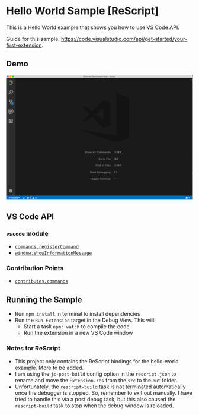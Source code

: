 # Hello World Sample [ReScript]

This is a Hello World example that shows you how to use VS Code API.

Guide for this sample: https://code.visualstudio.com/api/get-started/your-first-extension.

## Demo

![demo](demo.gif)

## VS Code API

### `vscode` module

- [`commands.registerCommand`](https://code.visualstudio.com/api/references/vscode-api#commands.registerCommand)
- [`window.showInformationMessage`](https://code.visualstudio.com/api/references/vscode-api#window.showInformationMessage)

### Contribution Points

- [`contributes.commands`](https://code.visualstudio.com/api/references/contribution-points#contributes.commands)

## Running the Sample

- Run `npm install` in terminal to install dependencies
- Run the `Run Extension` target in the Debug View. This will:
	- Start a task `npm: watch` to compile the code
	- Run the extension in a new VS Code window

### Notes for ReScript

- This project only contains the ReScript bindings for the hello-world example. More to be added.
- I am using the <code>js-post-build</code> config option in the <code>rescript.json</code> to rename and move the <code>Extension.res</code> from the <code>src</code> to the <code>out</code> folder.
- Unfortunately, the <code>rescript-build</code> task is not terminated automatically once the debugger is stopped. So, remember to exit out manually. I have tried to handle this via a post debug task, but this also caused the <code>rescript-build</code> task to stop when the debug window is reloaded.